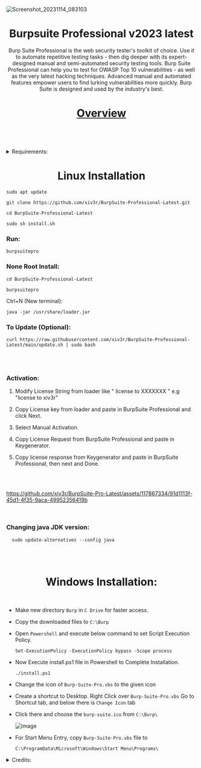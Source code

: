 ![Screenshot_20231114_083103](https://github.com/xiv3r/BurpSuite-Professional-Latest/assets/117867334/f2f3e34a-22b3-41e3-80d3-4ee4fc895e4f)

# <h1 align="center"> Burpsuite Professional v2023 latest </h1>

<p align="center"> Burp Suite Professional is the web security tester's toolkit of choice. Use it to automate repetitive testing tasks - then dig deeper with its expert-designed manual and semi-automated security testing tools. Burp Suite Professional can help you to test for OWASP Top 10 vulnerabilities - as well as the very latest hacking techniques. Advanced manual and automated features empower users to find lurking vulnerabilities more quickly. Burp Suite is designed and used by the industry's best.</p>

<h1 align="center">

[Overview](https://portswigger.net/burp/pro)
 </h1>
 
<br></br>

<details><summary>  Requirements:</summary>

<br>
- Install:

  ```
  apt install curl

  apt install git

  apt install openjdk-17-jdk

  apt install openjdk-18-jdk

  apt install openjdk-22-jdk
  
  apt install openjdk-17-jre

  apt install openjdk-18-jre
  
  apt install openjdk-22-jre

  ```

</details>

# <h1 align="center">Linux Installation</h1>


    sudo apt update

    git clone https://github.com/xiv3r/BurpSuite-Professional-Latest.git

    cd BurpSuite-Professional-Latest
      
    sudo sh install.sh

       
### Run:
     
    burpsuitepro
      

### None Root Install:

    cd BurpSuite-Professional-Latest
      
    burpsuitepro
    
   Ctrl+N (New terminal):

    java -jar /usr/share/loader.jar


### To Update (Optional):

    curl https://raw.githubusercontent.com/xiv3r/BurpSuite-Professional-Latest/main/update.sh | sudo bash

    
  
<br></br>

### Activation:


1. Modify License String from loader like " license to XXXXXXX " e.g "license to xiv3r"

2. Copy License key from loader and paste in BurpSuite Professional and click Next.

3. Select Manual Activation.

4. Copy License Request from BurpSuite Professional and paste in Keygenerator.

5. Copy license response from Keygenerator and paste in BurpSuite Professional, then next and Done.

<br></br>

https://github.com/xiv3r/BurpSuite-Pro-Latest/assets/117867334/91d1113f-45d1-4f35-9aca-49952356419b

<br>

### Changing java JDK version:

      sudo update-alternatives --config java

<br></br>

# <h1 align="center"> Windows Installation: </h1>

<br>


   
- Make new directory `Burp` in `C Drive` for faster access.

- Copy the downloaded files to `C:\Burp`

- Open `Powershell` and execute below command to set Script Execution Policy.

      Set-ExecutionPolicy -ExecutionPolicy bypass -Scope process

- Now Execute install.ps1 file in Powershell to Complete Installation.

      ./install.ps1
 
- Change the icon of `Burp-Suite-Pro.vbs` to the given icon 

- Create a shortcut to Desktop. Right Click over `Burp-Suite-Pro.vbs` Go to Shortcut tab, and below there is `Change Icon` tab
	
- Click there and choose the `burp-suite.ico` from `C:\Burp\`

   ![image](https://user-images.githubusercontent.com/29830064/230825172-16c9cfba-4bca-46a4-86df-b352a4330b12.png)

- For Start Menu Entry, copy `Burp-Suite-Pro.vbs` file to 

      C:\ProgramData\Microsoft\Windows\Start Menu\Programs\

<details><summary>Credits:</summary>
      
* `loader.jar` 👉 [h3110w0r1d-y](https://github.com/h3110w0r1d-y/BurpLoaderKeygen)
</details>

